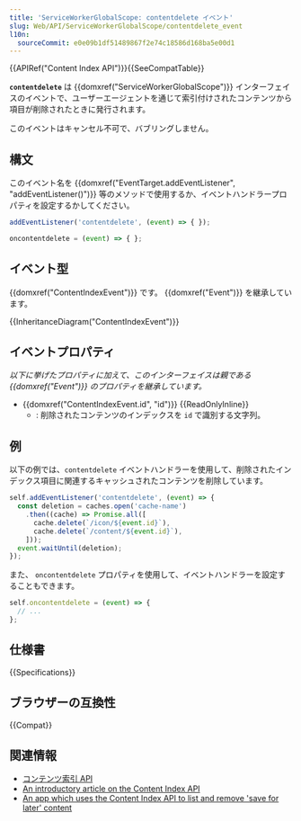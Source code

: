 ```yaml
---
title: 'ServiceWorkerGlobalScope: contentdelete イベント'
slug: Web/API/ServiceWorkerGlobalScope/contentdelete_event
l10n:
  sourceCommit: e0e09b1df51489867f2e74c18586d168ba5e00d1
---
```


{{APIRef("Content Index API")}}{{SeeCompatTable}}

**`contentdelete`** は {{domxref("ServiceWorkerGlobalScope")}} インターフェイスのイベントで、ユーザーエージェントを通じて索引付けされたコンテンツから項目が削除されたときに発行されます。

このイベントはキャンセル不可で、バブリングしません。

## 構文

このイベント名を {{domxref("EventTarget.addEventListener", "addEventListener()")}} 等のメソッドで使用するか、イベントハンドラープロパティを設定するかしてください。

```js
addEventListener('contentdelete', (event) => { });

oncontentdelete = (event) => { };
```

## イベント型

{{domxref("ContentIndexEvent")}} です。 {{domxref("Event")}} を継承しています。

{{InheritanceDiagram("ContentIndexEvent")}}

## イベントプロパティ

_以下に挙げたプロパティに加えて、このインターフェイスは親である {{domxref("Event")}} のプロパティを継承しています。_

- {{domxref("ContentIndexEvent.id", "id")}} {{ReadOnlyInline}}
  - : 削除されたコンテンツのインデックスを `id` で識別する文字列。

## 例

以下の例では、`contentdelete` イベントハンドラーを使用して、削除されたインデックス項目に関連するキャッシュされたコンテンツを削除しています。

```js
self.addEventListener('contentdelete', (event) => {
  const deletion = caches.open('cache-name')
    .then((cache) => Promise.all([
      cache.delete(`/icon/${event.id}`),
      cache.delete(`/content/${event.id}`),
    ]));
  event.waitUntil(deletion);
});
```

また、 `oncontentdelete` プロパティを使用して、イベントハンドラーを設定することもできます。

```js
self.oncontentdelete = (event) => {
  // ...
};
```

## 仕様書

{{Specifications}}

## ブラウザーの互換性

{{Compat}}

## 関連情報

- [コンテンツ索引 API](/ja/docs/Web/API/Content_Index_API)
- [An introductory article on the Content Index API](https://web.dev/content-indexing-api/)
- [An app which uses the Content Index API to list and remove 'save for later' content](https://contentindex.dev/)
